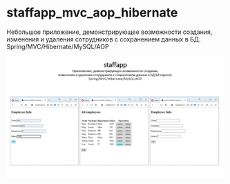 # staffapp_mvc_aop_hibernate
Небольшое приложение, демонстрирующее возможности создания, изменения и удаления сотрудников с сохранением данных в БД. Spring/MVC/Hibernate/MySQL/AOP

![Иллюстрация к проекту](https://github.com/AOkhapkina/staffapp_mvc_aop_hibernate/blob/777150914bc021406a622a5e2563f18222290cf8/src/staffapp_mvc_aop_hibernate.jpg)

